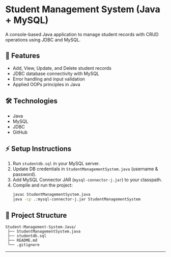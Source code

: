 # Student Management System (Java + MySQL)

A console-based Java application to manage student records with CRUD operations using JDBC and MySQL.

## 🚀 Features
- Add, View, Update, and Delete student records
- JDBC database connectivity with MySQL
- Error handling and input validation
- Applied OOPs principles in Java

## 🛠 Technologies
- Java
- MySQL
- JDBC
- GitHub

## ⚡ Setup Instructions
1. Run `studentdb.sql` in your MySQL server.
2. Update DB credentials in `StudentManagementSystem.java` (username & password).
3. Add MySQL Connector JAR (`mysql-connector-j.jar`) to your classpath.
4. Compile and run the project:
   ```bash
   javac StudentManagementSystem.java
   java -cp .:mysql-connector-j.jar StudentManagementSystem
   ```

## 📂 Project Structure
```
Student-Management-System-Java/
 ├── StudentManagementSystem.java
 ├── studentdb.sql
 ├── README.md
 └── .gitignore
```

---
